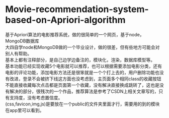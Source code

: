 # Movie-recommendation-system-based-on-Apriori-algorithm
基于Apriori算法的电影推荐系统，做的很简单的一个网页，基于node，MongoDB数据库<br />
大四自学node和MongoDB做的一个毕业设计，做的很差，但有些地方可能会对别人有帮助。<br />
基本上都有注释部分，是自己边学边备注的，模块化，渲染，数据库模型等。<br />
基本功能已经实现收藏5个电影就可以推荐，也可以根据需要添加电影分类，还有电影的评论功能，添加电影方法还是很笨就是一个个打上去的，用户删除功能也没有改进，登录不会被挤下线这方面也没考虑到，主页面多个相同class的收藏按钮不能直接收藏每次点击都是页面第一个收藏，没有解决直接换成跳转了，这也是没有解决的部分，很残次的一个作品，推荐算法是参考了CSDN上相关文章写的，只有支持度，没有考虑置信度。<br />
(css,favicon,img,js)是要放在一个public的文件夹里面才行，需要用的到的模块在app里可以看到。
